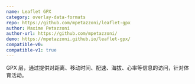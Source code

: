 ```yaml
---
name: Leaflet GPX
category: overlay-data-formats
repo: https://github.com/mpetazzoni/leaflet-gpx
author: Maxime Petazzoni
author-url: https://github.com/mpetazzoni/
demo: https://mpetazzoni.github.io/leaflet-gpx/
compatible-v0:
compatible-v1: true
---
```


GPX 层，通过提供对距离、移动时间、配速、海拔、心率等信息的访问，针对体育活动。
